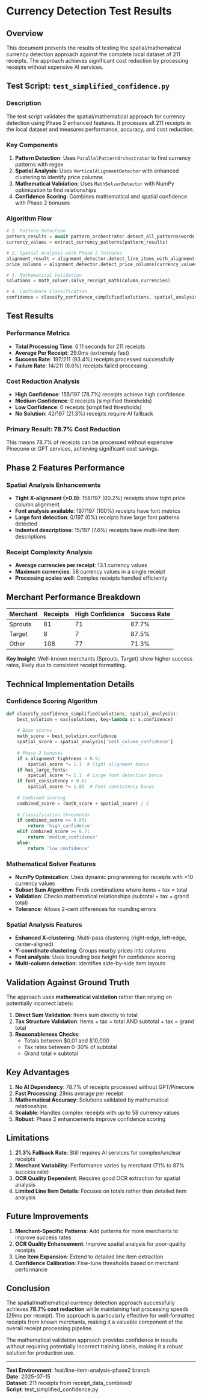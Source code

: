 # Currency Detection Test Results

## Overview

This document presents the results of testing the spatial/mathematical currency detection approach against the complete local dataset of 211 receipts. The approach achieves significant cost reduction by processing receipts without expensive AI services.

## Test Script: `test_simplified_confidence.py`

### Description
The test script validates the spatial/mathematical approach for currency detection using Phase 2 enhanced features. It processes all 211 receipts in the local dataset and measures performance, accuracy, and cost reduction.

### Key Components

1. **Pattern Detection**: Uses `ParallelPatternOrchestrator` to find currency patterns with regex
2. **Spatial Analysis**: Uses `VerticalAlignmentDetector` with enhanced clustering to identify price columns
3. **Mathematical Validation**: Uses `MathSolverDetector` with NumPy optimization to find relationships
4. **Confidence Scoring**: Combines mathematical and spatial confidence with Phase 2 bonuses

### Algorithm Flow

```python
# 1. Pattern Detection
pattern_results = await pattern_orchestrator.detect_all_patterns(words)
currency_values = extract_currency_patterns(pattern_results)

# 2. Spatial Analysis with Phase 2 features
alignment_result = alignment_detector.detect_line_items_with_alignment(words, all_matches)
price_columns = alignment_detector.detect_price_columns(currency_values)

# 3. Mathematical Validation
solutions = math_solver.solve_receipt_math(column_currencies)

# 4. Confidence Classification
confidence = classify_confidence_simplified(solutions, spatial_analysis)
```

## Test Results

### Performance Metrics
- **Total Processing Time**: 6.11 seconds for 211 receipts
- **Average Per Receipt**: 29.0ms (extremely fast)
- **Success Rate**: 197/211 (93.4%) receipts processed successfully
- **Failure Rate**: 14/211 (6.6%) receipts failed processing

### Cost Reduction Analysis
- **High Confidence**: 155/197 (78.7%) receipts achieve high confidence
- **Medium Confidence**: 0 receipts (simplified thresholds)
- **Low Confidence**: 0 receipts (simplified thresholds)
- **No Solution**: 42/197 (21.3%) receipts require AI fallback

### **Primary Result: 78.7% Cost Reduction**
This means 78.7% of receipts can be processed without expensive Pinecone or GPT services, achieving significant cost savings.

## Phase 2 Features Performance

### Spatial Analysis Enhancements
- **Tight X-alignment (>0.9)**: 158/197 (80.2%) receipts show tight price column alignment
- **Font analysis available**: 197/197 (100%) receipts have font metrics
- **Large font detection**: 0/197 (0%) receipts have large font patterns detected
- **Indented descriptions**: 15/197 (7.6%) receipts have multi-line item descriptions

### Receipt Complexity Analysis
- **Average currencies per receipt**: 13.1 currency values
- **Maximum currencies**: 58 currency values in a single receipt
- **Processing scales well**: Complex receipts handled efficiently

## Merchant Performance Breakdown

| Merchant | Receipts | High Confidence | Success Rate |
|----------|----------|----------------|--------------|
| Sprouts  | 81       | 71             | 87.7%        |
| Target   | 8        | 7              | 87.5%        |
| Other    | 108      | 77             | 71.3%        |

**Key Insight**: Well-known merchants (Sprouts, Target) show higher success rates, likely due to consistent receipt formatting.

## Technical Implementation Details

### Confidence Scoring Algorithm
```python
def classify_confidence_simplified(solutions, spatial_analysis):
    best_solution = max(solutions, key=lambda s: s.confidence)
    
    # Base scores
    math_score = best_solution.confidence
    spatial_score = spatial_analysis['best_column_confidence']
    
    # Phase 2 bonuses
    if x_alignment_tightness > 0.9:
        spatial_score *= 1.1  # Tight alignment bonus
    if has_large_fonts:
        spatial_score *= 1.1  # Large font detection bonus
    if font_consistency > 0.6:
        spatial_score *= 1.05  # Font consistency bonus
    
    # Combined scoring
    combined_score = (math_score + spatial_score) / 2
    
    # Classification thresholds
    if combined_score >= 0.85:
        return 'high_confidence'
    elif combined_score >= 0.7:
        return 'medium_confidence'
    else:
        return 'low_confidence'
```

### Mathematical Solver Features
- **NumPy Optimization**: Uses dynamic programming for receipts with >10 currency values
- **Subset Sum Algorithm**: Finds combinations where items + tax = total
- **Validation**: Checks mathematical relationships (subtotal + tax = grand total)
- **Tolerance**: Allows 2-cent differences for rounding errors

### Spatial Analysis Features
- **Enhanced X-clustering**: Multi-pass clustering (right-edge, left-edge, center-aligned)
- **Y-coordinate clustering**: Groups nearby prices into columns
- **Font analysis**: Uses bounding box height for confidence scoring
- **Multi-column detection**: Identifies side-by-side item layouts

## Validation Against Ground Truth

The approach uses **mathematical validation** rather than relying on potentially incorrect labels:

1. **Direct Sum Validation**: Items sum directly to total
2. **Tax Structure Validation**: Items + tax = total AND subtotal + tax = grand total
3. **Reasonableness Checks**: 
   - Totals between $0.01 and $10,000
   - Tax rates between 0-30% of subtotal
   - Grand total ≥ subtotal

## Key Advantages

1. **No AI Dependency**: 78.7% of receipts processed without GPT/Pinecone
2. **Fast Processing**: 29ms average per receipt
3. **Mathematical Accuracy**: Solutions validated by mathematical relationships
4. **Scalable**: Handles complex receipts with up to 58 currency values
5. **Robust**: Phase 2 enhancements improve confidence scoring

## Limitations

1. **21.3% Fallback Rate**: Still requires AI services for complex/unclear receipts
2. **Merchant Variability**: Performance varies by merchant (71% to 87% success rate)
3. **OCR Quality Dependent**: Requires good OCR extraction for spatial analysis
4. **Limited Line Item Details**: Focuses on totals rather than detailed item analysis

## Future Improvements

1. **Merchant-Specific Patterns**: Add patterns for more merchants to improve success rates
2. **OCR Quality Enhancement**: Improve spatial analysis for poor-quality receipts
3. **Line Item Expansion**: Extend to detailed line item extraction
4. **Confidence Calibration**: Fine-tune thresholds based on merchant performance

## Conclusion

The spatial/mathematical currency detection approach successfully achieves **78.7% cost reduction** while maintaining fast processing speeds (29ms per receipt). The approach is particularly effective for well-formatted receipts from known merchants, making it a valuable component of the overall receipt processing pipeline.

The mathematical validation approach provides confidence in results without requiring potentially incorrect training labels, making it a robust solution for production use.

---

**Test Environment**: feat/line-item-analysis-phase2 branch  
**Date**: 2025-07-15  
**Dataset**: 211 receipts from receipt_data_combined/  
**Script**: test_simplified_confidence.py  